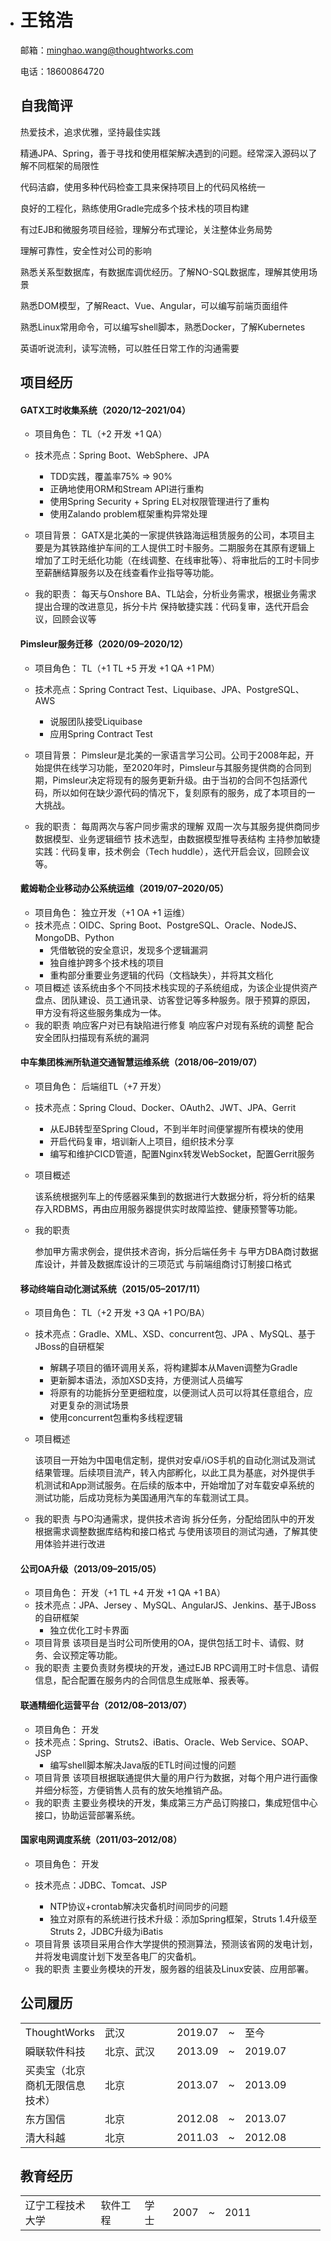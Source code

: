 - # 王铭浩

  邮箱：minghao.wang@thoughtworks.com

  电话：18600864720

  ## 自我简评

  热爱技术，追求优雅，坚持最佳实践

  精通JPA、Spring，善于寻找和使用框架解决遇到的问题。经常深入源码以了解不同框架的局限性

  代码洁癖，使用多种代码检查工具来保持项目上的代码风格统一

  良好的工程化，熟练使用Gradle完成多个技术栈的项目构建

  有过EJB和微服务项目经验，理解分布式理论，关注整体业务局势

  理解可靠性，安全性对公司的影响

  熟悉关系型数据库，有数据库调优经历。了解NO-SQL数据库，理解其使用场景

  熟悉DOM模型，了解React、Vue、Angular，可以编写前端页面组件

  熟悉Linux常用命令，可以编写shell脚本，熟悉Docker，了解Kubernetes

  英语听说流利，读写流畅，可以胜任日常工作的沟通需要

  ## 项目经历

  #### GATX工时收集系统（2020/12–2021/04）

  * 项目角色：
    TL（+2 开发 +1 QA）

  * 技术亮点：Spring Boot、WebSphere、JPA
    * TDD实践，覆盖率75% => 90%
    * 正确地使用ORM和Stream API进行重构
    * 使用Spring Security + Spring EL对权限管理进行了重构
    * 使用Zalando problem框架重构异常处理

  * 项目背景：
    GATX是北美的一家提供铁路海运租赁服务的公司，本项目主要是为其铁路维护车间的工人提供工时卡服务。二期服务在其原有逻辑上增加了工时无纸化功能（在线调整、在线审批等）、将审批后的工时卡同步至薪酬结算服务以及在线查看作业指导等功能。

  * 我的职责：
    每天与Onshore BA、TL站会，分析业务需求，根据业务需求提出合理的改进意见，拆分卡片
    保持敏捷实践：代码复审，迭代开启会议，回顾会议等

  #### Pimsleur服务迁移（2020/09–2020/12）

  * 项目角色：
    TL（+1 TL +5 开发 +1 QA +1 PM）
  * 技术亮点：Spring Contract Test、Liquibase、JPA、PostgreSQL、AWS
    * 说服团队接受Liquibase
    * 应用Spring Contract Test
  * 项目背景：
    Pimsleur是北美的一家语言学习公司。公司于2008年起，开始提供在线学习功能，至2020年时，Pimsleur与其服务提供商的合同到期，Pimsleur决定将现有的服务更新升级。由于当初的合同不包括源代码，所以如何在缺少源代码的情况下，复刻原有的服务，成了本项目的一大挑战。

  * 我的职责：
    每周两次与客户同步需求的理解
    双周一次与其服务提供商同步数据模型、业务逻辑细节
    技术选型，由数据模型推导表结构
    主持参加敏捷实践：代码复审，技术例会（Tech huddle），迭代开启会议，回顾会议等。

  #### 戴姆勒企业移动办公系统运维（2019/07–2020/05）

  * 项目角色：
    独立开发（+1 OA +1 运维）
  * 技术亮点：OIDC、Spring Boot、PostgreSQL、Oracle、NodeJS、MongoDB、Python
    * 凭借敏锐的安全意识，发现多个逻辑漏洞
    * 独自维护跨多个技术栈的项目
    * 重构部分重要业务逻辑的代码（文档缺失），并将其文档化
  * 项目概述
    该系统由多个不同技术栈实现的子系统组成，为该企业提供资产盘点、团队建设、员工通讯录、访客登记等多种服务。限于预算的原因，甲方没有将这些服务集成为一体。
  * 我的职责
    响应客户对已有缺陷进行修复
    响应客户对现有系统的调整
    配合安全团队扫描现有系统的漏洞

  #### 中车集团株洲所轨道交通智慧运维系统（2018/06–2019/07）

  * 项目角色：
    后端组TL（+7 开发）

  * 技术亮点：Spring Cloud、Docker、OAuth2、JWT、JPA、Gerrit

    * 从EJB转型至Spring Cloud，不到半年时间便掌握所有模块的使用
    * 开启代码复审，培训新人上项目，组织技术分享
    * 编写和维护CICD管道，配置Nginx转发WebSocket，配置Gerrit服务

  * 项目概述

    该系统根据列车上的传感器采集到的数据进行大数据分析，将分析的结果存入RDBMS，再由应用服务器提供实时故障监控、健康预警等功能。

  * 我的职责

    参加甲方需求例会，提供技术咨询，拆分后端任务卡
    与甲方DBA商讨数据库设计，并普及数据库设计的三项范式
    与前端组商讨订制接口格式

  #### 移动终端自动化测试系统（2015/05–2017/11）

  * 项目角色：
    TL（+2 开发 +3 QA +1 PO/BA）

  * 技术亮点：Gradle、XML、XSD、concurrent包、JPA 、MySQL、基于JBoss的自研框架

    * 解耦子项目的循环调用关系，将构建脚本从Maven调整为Gradle
    * 更新脚本语法，添加XSD支持，方便测试人员编写
    * 将原有的功能拆分至更细粒度，以便测试人员可以将其任意组合，应对更复杂的测试场景
    * 使用concurrent包重构多线程逻辑

  * 项目概述

    该项目一开始为中国电信定制，提供对安卓/iOS手机的自动化测试及测试结果管理。后续项目流产，转入内部孵化，以此工具为基底，对外提供手机测试和App测试服务。在后续的版本中，开始增加了对车载安卓系统的测试功能，后成功竞标为美国通用汽车的车载测试工具。

  * 我的职责
    与PO沟通需求，提供技术咨询
    拆分任务，分配给团队中的开发
    根据需求调整数据库结构和接口格式
    与使用该项目的测试沟通，了解其使用体验并进行改进

  #### 公司OA升级（2013/09–2015/05）

  * 项目角色：
    开发（+1 TL +4 开发 +1 QA +1 BA）
  * 技术亮点：JPA、Jersey 、MySQL、AngularJS、Jenkins、基于JBoss的自研框架
    * 独立优化工时卡界面
  * 项目背景
    该项目是当时公司所使用的OA，提供包括工时卡、请假、财务、会议预定等功能。
  * 我的职责
    主要负责财务模块的开发，通过EJB RPC调用工时卡信息、请假信息，配合配置在服务内的合同信息生成账单、报表等。

  #### 联通精细化运营平台（2012/08–2013/07） 

  * 项目角色：
    开发
  * 技术亮点：Spring、Struts2、iBatis、Oracle、Web Service、SOAP、JSP
    * 编写shell脚本解决Java版的ETL时间过慢的问题
  * 项目背景
    该项目根据联通提供大量的用户行为数据，对每个用户进行画像并细分标签，方便销售人员有的放矢地推销产品。
  * 我的职责
    主要业务模块的开发，集成第三方产品订购接口，集成短信中心接口，协助运营部署系统。


  #### 国家电网调度系统（2011/03–2012/08）

  * 项目角色：
    开发

  * 技术亮点：JDBC、Tomcat、JSP
    * NTP协议+crontab解决灾备机时间同步的问题
    * 独立对原有的系统进行技术升级：添加Spring框架，Struts 1.4升级至Struts 2，JDBC升级为iBatis

  - 项目背景
    该项目采用合作大学提供的预测算法，预测该省网的发电计划，并将发电调度计划下发至各电厂的灾备机。
  - 我的职责
    主要业务模块的开发，服务器的组装及Linux安装、应用部署。


  ## 公司履历

  <table>
      <tr>
          <td>ThoughtWorks</td>
          <td width='145px'>武汉</td>
          <td width='35px'>2019.07</td>
          <td width='5px'>~</td>
          <td width='145px'>至今</td>
      </tr>
      <tr>
          <td>瞬联软件科技</td>
          <td>北京、武汉</td>
          <td>2013.09</td>
          <td>~</td>
          <td>2019.07</td>
      </tr>
      <tr>
          <td>买卖宝（北京商机无限信息技术）</td>
          <td>北京</td>
          <td>2013.07</td>
          <td>~</td>
          <td>2013.09</td>
      </tr>
      <tr>
          <td>东方国信</td>
          <td>北京</td>
          <td>2012.08</td>
          <td>~</td>
          <td>2013.07</td>
      </tr>
      <tr>
          <td>清大科越</td>
          <td>北京</td>
          <td>2011.03</td>
          <td>~</td>
          <td>2012.08</td>
      </tr>
  </table>


  ## 教育经历

  <table>
      <tr>
          <td>辽宁工程技术大学</td>
          <td>软件工程</td>
          <td>学士</td>
          <td width='35px'>2007</td>
          <td width='5px'>~</td>
          <td width='145px'>2011</td>
      </tr>
  </table>
